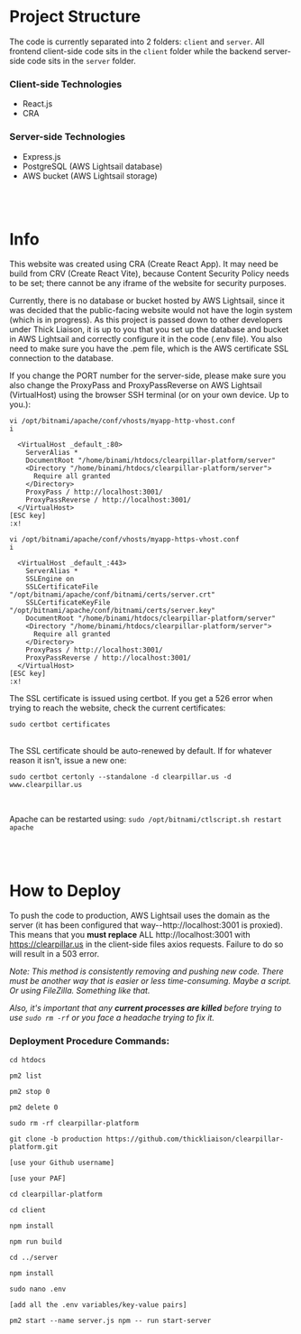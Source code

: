 # Project Structure
The code is currently separated into 2 folders: ``client`` and ``server``. All frontend client-side code sits in the ``client`` folder while the backend server-side code sits in the ``server`` folder.

### Client-side Technologies
- React.js
- CRA

### Server-side Technologies
- Express.js
- PostgreSQL (AWS Lightsail database)
- AWS bucket (AWS Lightsail storage)

<br/>
<br/>

# Info
This website was created using CRA (Create React App). It may need be build from CRV (Create React Vite), because Content Security Policy needs to be set; there cannot be any iframe of the website for security purposes.

Currently, there is no database or bucket hosted by AWS Lightsail, since it was decided that the public-facing website would not have the login system (which is in progress). As this project is passed down to other developers under Thick Liaison, it is up to you that you set up the database and bucket in AWS Lightsail and correctly configure it in the code (.env file). You also need to make sure you have the .pem file, which is the AWS certificate SSL connection to the database.

If you change the PORT number for the server-side, please make sure you also change the ProxyPass and ProxyPassReverse on AWS Lightsail (VirtualHost) using the browser SSH terminal (or on your own device. Up to you.):
```
vi /opt/bitnami/apache/conf/vhosts/myapp-http-vhost.conf
i

  <VirtualHost _default_:80>
    ServerAlias *
    DocumentRoot "/home/binami/htdocs/clearpillar-platform/server"
    <Directory "/home/binami/htdocs/clearpillar-platform/server">
      Require all granted
    </Directory>
    ProxyPass / http://localhost:3001/
    ProxyPassReverse / http://localhost:3001/
  </VirtualHost>
[ESC key]
:x!
```

```
vi /opt/bitnami/apache/conf/vhosts/myapp-https-vhost.conf
i

  <VirtualHost _default_:443>
    ServerAlias *
    SSLEngine on
    SSLCertificateFile "/opt/bitnami/apache/conf/bitnami/certs/server.crt"
    SSLCertificateKeyFile "/opt/bitnami/apache/conf/bitnami/certs/server.key"
    DocumentRoot "/home/binami/htdocs/clearpillar-platform/server"
    <Directory "/home/binami/htdocs/clearpillar-platform/server">
      Require all granted
    </Directory>
    ProxyPass / http://localhost:3001/
    ProxyPassReverse / http://localhost:3001/
  </VirtualHost>
[ESC key]  
:x!
```

The SSL certificate is issued using certbot. If you get a 526 error when trying to reach the website, check the current certificates: 

``sudo certbot certificates``

<br/>
The SSL certificate should be auto-renewed by default. If for whatever reason it isn't, issue a new one: 

``sudo certbot certonly --standalone -d clearpillar.us -d www.clearpillar.us``

<br/>

Apache can be restarted using: ``sudo /opt/bitnami/ctlscript.sh restart apache``

<br/>
<br/>

# How to Deploy
To push the code to production, AWS Lightsail uses the domain as the server (it has been configured that way--http://localhost:3001 is proxied). This means that you **must replace** ALL http://localhost:3001 with https://clearpillar.us in the client-side files axios requests. Failure to do so will result in a 503 error.

*Note: This method is consistently removing and pushing new code. There must be another way that is easier or less time-consuming. Maybe a script. Or using FileZilla. Something like that.*

*Also, it's important that any **current processes are killed** before trying to use ``sudo rm -rf`` or you face a headache trying to fix it.*

### Deployment Procedure Commands:
``cd htdocs``

``pm2 list``

``pm2 stop 0``

``pm2 delete 0``

``sudo rm -rf clearpillar-platform``

``git clone -b production https://github.com/thickliaison/clearpillar-platform.git``

``[use your Github username]``

``[use your PAF]``

``cd clearpillar-platform``

``cd client``

``npm install``

``npm run build``

``cd ../server``

``npm install``

``sudo nano .env``

``[add all the .env variables/key-value pairs]``

``pm2 start --name server.js npm -- run start-server``
